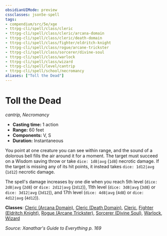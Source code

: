 ```yaml
---
obsidianUIMode: preview
cssclasses: json5e-spell
tags:
- compendium/src/5e/xge
- ttrpg-cli/spell/class/cleric
- ttrpg-cli/spell/class/cleric/arcana-domain
- ttrpg-cli/spell/class/cleric/death-domain
- ttrpg-cli/spell/class/fighter/eldritch-knight
- ttrpg-cli/spell/class/rogue/arcane-trickster
- ttrpg-cli/spell/class/sorcerer/divine-soul
- ttrpg-cli/spell/class/warlock
- ttrpg-cli/spell/class/wizard
- ttrpg-cli/spell/level/cantrip
- ttrpg-cli/spell/school/necromancy
aliases: ["Toll the Dead"]
---
```

# Toll the Dead
*cantrip, Necromancy*  

- **Casting time:** 1 action
- **Range:** 60 feet
- **Components:** V, S
- **Duration:** Instantaneous

You point at one creature you can see within range, and the sound of a dolorous bell fills the air around it for a moment. The target must succeed on a Wisdom saving throw or take `dice: 1d8|avg` (`1d8`) necrotic damage. If the target is missing any of its hit points, it instead takes `dice: 1d12|avg` (`1d12`) necrotic damage.

The spell's damage increases by one die when you reach 5th level (`dice: 2d8|avg` (`2d8`) or `dice: 2d12|avg` (`2d12`)), 11th level (`dice: 3d8|avg` (`3d8`) or `dice: 3d12|avg` (`3d12`)), and 17th level (`dice: 4d8|avg` (`4d8`) or `dice: 4d12|avg` (`4d12`)).

**Classes**: [Cleric (Arcana Domain)](compendium/classes/cleric-arcana-domain-scag.md), [Cleric (Death Domain)](compendium/classes/cleric-death-domain.md), [Cleric](compendium/classes/cleric.md), [Fighter (Eldritch Knight)](compendium/classes/fighter-eldritch-knight.md), [Rogue (Arcane Trickster)](compendium/classes/rogue-arcane-trickster.md), [Sorcerer (Divine Soul)](compendium/classes/sorcerer-divine-soul-xge.md), [Warlock](compendium/classes/warlock.md), [Wizard](compendium/classes/wizard.md)

*Source: Xanathar's Guide to Everything p. 169*